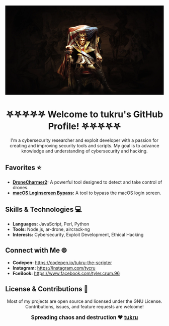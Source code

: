 <p align="center">
  <img src="https://github.com/tukru/tukru/blob/main/washington.jpg?raw=true" alt="Banner">
</p>


<h1 align="center">𖤐𖤐𖤐𖤐𖤐 Welcome to tukru's GitHub Profile! 𖤐𖤐𖤐𖤐𖤐</h1>

<p align="center">
  I'm a cybersecurity researcher and exploit developer with a passion for creating and improving security tools and scripts. My goal is to advance knowledge and understanding of cybersecurity and hacking.
</p>

## Favorites ⭐

<p align="center">

- **[DroneCharmer2](https://github.com/tukru/DroneCharmer2):** A powerful tool designed to detect and take control of drones.
- **[macOS Loginscreen Bypass](https://github.com/tukru/macOS_loginscreen_bypass):** A tool to bypass the macOS login screen.

</p>

## Skills & Technologies 💻

<p align="center">

- **Languages:** JavaScript, Perl, Python
- **Tools:** Node.js, ar-drone, aircrack-ng
- **Interests:** Cybersecurity, Exploit Development, Ethical Hacking

</p>

## Connect with Me 🌐

<p align="center">

- **Codepen:** https://codepen.io/tukru-the-scripter 
- **Instagram:** https://Instagram.com/tycru
- **FceBook:** https://www.facebook.com/tyler.crum.96

</p>

## License & Contributions 📜

<p align="center">
  Most of my projects are open source and licensed under the GNU License. Contributions, issues, and feature requests are welcome!
</p>

<p align="center" style="font-size: larger;">
  <strong>Spreading chaos and destruction ❤️  <a href="https://github.com/tukru">tukru</a></strong>
</p>
